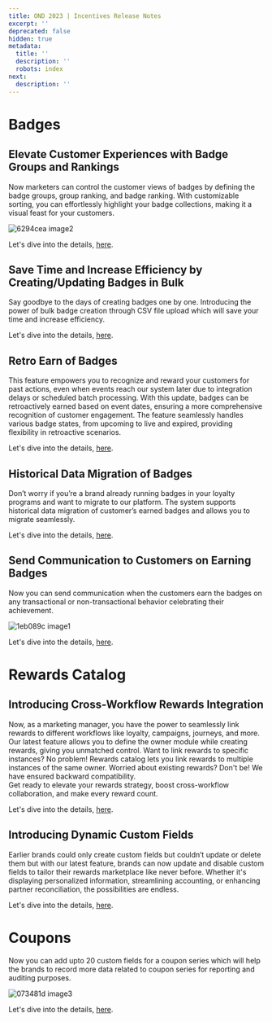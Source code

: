 ```yaml
---
title: OND 2023 | Incentives Release Notes
excerpt: ''
deprecated: false
hidden: true
metadata:
  title: ''
  description: ''
  robots: index
next:
  description: ''
---
```

# Badges

## Elevate Customer Experiences with Badge Groups and Rankings

Now marketers can control the customer views of badges by defining the badge groups, group ranking, and badge ranking. With customizable sorting, you can effortlessly highlight your badge collections, making it a visual feast for your customers. 

![6294cea image2](https://files.readme.io/6294cea-image2.png)

Let's dive into the details, [here](https://docs.capillarytech.com/docs/customer_badges#placement-of-badges-for-customer-views).

## Save Time and Increase Efficiency by Creating/Updating Badges in Bulk

Say goodbye to the days of creating badges one by one. Introducing the power of bulk badge creation through CSV file upload which will save your time and increase efficiency. 

Let's dive into the details, [here](https://docs.capillarytech.com/docs/create_badges).

## Retro Earn of Badges

This feature empowers you to recognize and reward your customers for past actions, even when events reach our system later due to integration delays or scheduled batch processing. With this update, badges can be retroactively earned based on event dates, ensuring a more comprehensive recognition of customer engagement. The feature seamlessly handles various badge states, from upcoming to live and expired, providing flexibility in retroactive scenarios. 

Let's dive into the details, [here](https://docs.capillarytech.com/docs/customer_badges#retro-enrolment-and-issue-of-badges).

## Historical Data Migration of Badges

Don’t worry if you’re a brand already running badges in your loyalty programs and want to migrate to our platform. The system supports historical data migration of customer’s earned badges and allows you to migrate seamlessly.

Let's dive into the details, [here](https://docs.capillarytech.com/docs/customer_badges#historical-data-migration-of-badges).

## Send Communication to Customers on Earning Badges

Now you can send communication when the customers earn the badges on any transactional or non-transactional behavior celebrating their achievement.

![1eb089c image1](https://files.readme.io/1eb089c-image1.png)

Let's dive into the details, [here](https://docs.capillarytech.com/docs/customer_badges#issuing-badges-and-revoking-via-loyalty-workflows-and-promotions).

# Rewards Catalog

## Introducing Cross-Workflow Rewards Integration

Now, as a marketing manager, you have the power to seamlessly link rewards to different workflows like loyalty, campaigns, journeys, and more. Our latest feature allows you to define the owner module while creating rewards, giving you unmatched control. Want to link rewards to specific instances? No problem! Rewards catalog lets you link rewards to multiple instances of the same owner. Worried about existing rewards? Don't be! We have ensured backward compatibility.\
Get ready to elevate your rewards strategy, boost cross-workflow collaboration, and make every reward count. 

Let's dive into the details, [here](https://docs.capillarytech.com/docs/rewards-catalog-2#ownership-concept-in-rewards-catalog).

## Introducing Dynamic Custom Fields

Earlier brands could only create custom fields but couldn’t update or delete them but with our latest feature, brands can now update and disable custom fields to tailor their rewards marketplace like never before. Whether it's displaying personalized information, streamlining accounting, or enhancing partner reconciliation, the possibilities are endless. 

Let's dive into the details, [here](https://docs.capillarytech.com/docs/rewards-catalog-2#enrich-your-rewards-catalog-view-with-the-newly-introduced-custom-fields).

# Coupons

Now you can add upto 20 custom fields for a coupon series which will help the brands to record more data related to coupon series for reporting and auditing purposes.

![073481d image3](https://files.readme.io/073481d-image3.png)

Let's dive into the details, [here](https://docs.capillarytech.com/docs/incentive-related-settings#auto-generated-coupon-settings).
